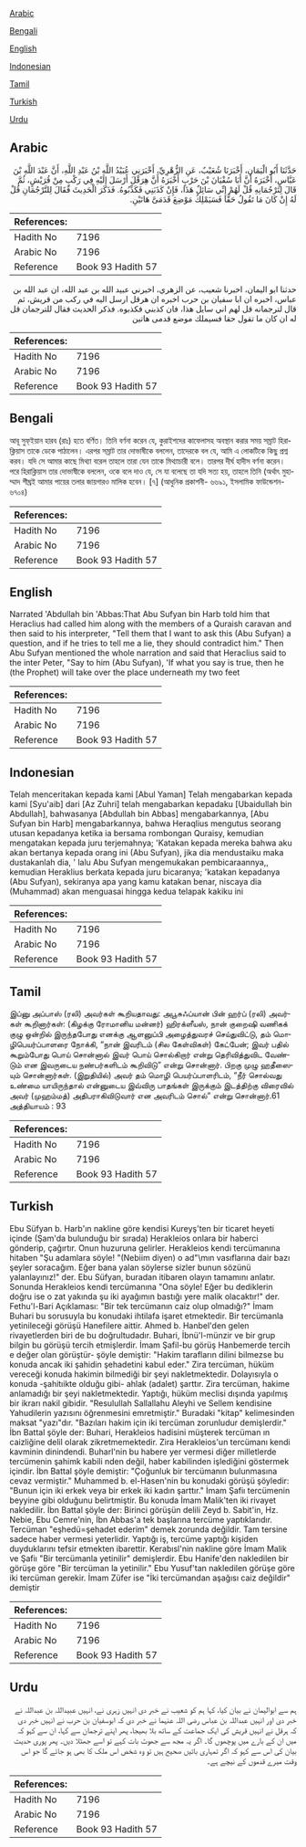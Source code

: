 [Arabic](#arabic)

[Bengali](#bengali)

[English](#english)

[Indonesian](#indonesian)

[Tamil](#tamil)

[Turkish](#turkish)

[Urdu](#urdu)

## Arabic


<div dir="rtl" lang="ar" style={{fontSize:'larger',backgroundColor:'#f8f9fa',padding:20}}>
حَدَّثَنَا أَبُو الْيَمَانِ، أَخْبَرَنَا شُعَيْبٌ، عَنِ الزُّهْرِيِّ، أَخْبَرَنِي عُبَيْدُ اللَّهِ بْنُ عَبْدِ اللَّهِ، أَنَّ عَبْدَ اللَّهِ بْنَ عَبَّاسٍ، أَخْبَرَهُ أَنَّ أَبَا سُفْيَانَ بْنَ حَرْبٍ أَخْبَرَهُ أَنَّ هِرَقْلَ أَرْسَلَ إِلَيْهِ فِي رَكْبٍ مِنْ قُرَيْشٍ، ثُمَّ قَالَ لِتَرْجُمَانِهِ قُلْ لَهُمْ إِنِّي سَائِلٌ هَذَا، فَإِنْ كَذَبَنِي فَكَذِّبُوهُ‏.‏ فَذَكَرَ الْحَدِيثَ فَقَالَ لِلتَّرْجُمَانِ قُلْ لَهُ إِنْ كَانَ مَا تَقُولُ حَقًّا فَسَيَمْلِكُ مَوْضِعَ قَدَمَىَّ هَاتَيْنِ‏.‏
</div>
<div style={{backgroundColor:'#f8f9fa',padding:20, marginBottom: 10}}><table> <thead> <tr> <th>References:</th> <th></th> </tr> </thead> <tbody><tr><td>Hadith No</td><td>7196</td></tr><tr><td>Arabic No</td><td>7196</td></tr><tr><td>Reference</td><td>Book 93 Hadith 57</td></tr></tbody></table></div>


<div dir="rtl" lang="ar" style={{fontSize:'larger',backgroundColor:'#f8f9fa',padding:20}}>
حدثنا ابو اليمان، اخبرنا شعيب، عن الزهري، اخبرني عبيد الله بن عبد الله، ان عبد الله بن عباس، اخبره ان ابا سفيان بن حرب اخبره ان هرقل ارسل اليه في ركب من قريش، ثم قال لترجمانه قل لهم اني سايل هذا، فان كذبني فكذبوه. فذكر الحديث فقال للترجمان قل له ان كان ما تقول حقا فسيملك موضع قدمى هاتين
</div>
<div style={{backgroundColor:'#f8f9fa',padding:20, marginBottom: 10}}><table> <thead> <tr> <th>References:</th> <th></th> </tr> </thead> <tbody><tr><td>Hadith No</td><td>7196</td></tr><tr><td>Arabic No</td><td>7196</td></tr><tr><td>Reference</td><td>Book 93 Hadith 57</td></tr></tbody></table></div>

## Bengali


<div dir="ltr" lang="bn" style={{fontSize:'larger',backgroundColor:'#f8f9fa',padding:20}}>
আবূ সুফ্ইয়ান হারব (রাঃ) হতে বর্ণিত। তিনি বর্ণনা করেন যে, কুরাইশদের কাফেলাসহ অবস্থান করার সময় সম্রাট হিরাক্লিয়াস তাকে ডেকে পাঠালেন। এরপর সম্রাট তার দোভাষীকে বললেন, তাদেরকে বল যে, আমি এ লোকটিকে কিছু প্রশ্ন করব। যদি সে আমার কাছে মিথ্যা বরেল তাহলে তারা যেন তাকে মিথ্যাচারী বলে। তারপর দীর্ঘ হাদীস বর্ণনা করেন। পরে হিরাক্লিয়াস তার দোভাষীকে বললেন, ওকে বলে দাও যে, সে যা বলেছে তা যদি সত্য হয়, তাহলে তিনি (অর্থাৎ মুহাম্মাদ শীঘ্রই আমার পায়ের তলার জায়গারও মালিক হবেন। [৭] (আধুনিক প্রকাশনী- ৬৬৯১, ইসলামিক ফাউন্ডেশন- ৬৭০৪)
</div>
<div style={{backgroundColor:'#f8f9fa',padding:20, marginBottom: 10}}><table> <thead> <tr> <th>References:</th> <th></th> </tr> </thead> <tbody><tr><td>Hadith No</td><td>7196</td></tr><tr><td>Arabic No</td><td>7196</td></tr><tr><td>Reference</td><td>Book 93 Hadith 57</td></tr></tbody></table></div>

## English


<div dir="ltr" lang="en" style={{fontSize:'larger',backgroundColor:'#f8f9fa',padding:20}}>
Narrated 'Abdullah bin 'Abbas:That Abu Sufyan bin Harb told him that Heraclius had called him along with the members of a Quraish caravan and then said to his interpreter, "Tell them that I want to ask this (Abu Sufyan) a question, and if he tries to tell me a lie, they should contradict him." Then Abu Sufyan mentioned the whole narration and said that Heraclius said to the inter Peter, "Say to him (Abu Sufyan), 'If what you say is true, then he (the Prophet) will take over the place underneath my two feet
</div>
<div style={{backgroundColor:'#f8f9fa',padding:20, marginBottom: 10}}><table> <thead> <tr> <th>References:</th> <th></th> </tr> </thead> <tbody><tr><td>Hadith No</td><td>7196</td></tr><tr><td>Arabic No</td><td>7196</td></tr><tr><td>Reference</td><td>Book 93 Hadith 57</td></tr></tbody></table></div>

## Indonesian


<div dir="ltr" lang="id" style={{fontSize:'larger',backgroundColor:'#f8f9fa',padding:20}}>
Telah menceritakan kepada kami [Abul Yaman] Telah mengabarkan kepada kami [Syu'aib] dari [Az Zuhri] telah mengabarkan kepadaku [Ubaidullah bin Abdullah], bahwasanya [Abdullah bin Abbas] mengabarkannya, [Abu Sufyan bin Harb] mengabarkannya, bahwa Heraqlius mengutus seorang utusan kepadanya ketika ia bersama rombongan Quraisy, kemudian mengatakan kepada juru terjemahnya; 'Katakan kepada mereka bahwa aku akan bertanya kepada orang ini (Abu Sufyan), jika dia mendustaiku maka dustakanlah dia, ' lalu Abu Sufyan mengemukakan pembicaraannya,, kemudian Heraklius berkata kepada juru bicaranya; 'katakan kepadanya (Abu Sufyan), sekiranya apa yang kamu katakan benar, niscaya dia (Muhammad) akan menguasai hingga kedua telapak kakiku ini
</div>
<div style={{backgroundColor:'#f8f9fa',padding:20, marginBottom: 10}}><table> <thead> <tr> <th>References:</th> <th></th> </tr> </thead> <tbody><tr><td>Hadith No</td><td>7196</td></tr><tr><td>Arabic No</td><td>7196</td></tr><tr><td>Reference</td><td>Book 93 Hadith 57</td></tr></tbody></table></div>

## Tamil


<div dir="ltr" lang="ta" style={{fontSize:'larger',backgroundColor:'#f8f9fa',padding:20}}>
இப்னு அப்பாஸ் (ரலி) அவர்கள் கூறியதாவது: அபூசுஃப்யான் பின் ஹர்ப் (ரலி) அவர்கள் கூறினார்கள்: (கிழக்கு ரோமானிய மன்னர்) ஹிரக்ளீயஸ், நான் குறைஷி வணிகக் குழு ஒன்றில் இருந்தபோது எனக்கு ஆளனுப்பி அழைத்துவரச் செய்துவிட்டு, தம் மொழிபெயர்ப்பாளரை நோக்கி, “நான் இவரிடம் (சில கேள்விகள்) கேட்பேன்; இவர் பதில் கூறும்போது பொய் சொன்னால் இவர் பொய் சொல்கிறார் என்று தெரிவித்துவிட வேண்டும் என இவருடைய நண்பர்களிடம் கூறிவிடு” என்று சொன்னார். பிறகு முழு ஹதீஸையும் சொன்னார்கள். (இறுதியில்) அவர் தம் மொழி பெயர்ப்பாளரிடம், “நீர் சொல்வது உண்மை யாயிருந்தால் என்னுடைய இவ்விரு பாதங்கள் இருக்கும் இடத்திற்கு விரைவில் அவர் (முஹம்மத்) அதிபராகிவிடுவார் என அவரிடம் சொல்” என்று சொன்னார்.61 அத்தியாயம் : 93
</div>
<div style={{backgroundColor:'#f8f9fa',padding:20, marginBottom: 10}}><table> <thead> <tr> <th>References:</th> <th></th> </tr> </thead> <tbody><tr><td>Hadith No</td><td>7196</td></tr><tr><td>Arabic No</td><td>7196</td></tr><tr><td>Reference</td><td>Book 93 Hadith 57</td></tr></tbody></table></div>

## Turkish


<div dir="ltr" lang="tr" style={{fontSize:'larger',backgroundColor:'#f8f9fa',padding:20}}>
Ebu Süfyan b. Harb'ın nakline göre kendisi Kureyş'ten bir ticaret heyeti içinde (Şam'da bulunduğu bir sırada) Herakleios onlara bir haberci gönderip, çağırtır. Onun huzuruna gelirler. Herakleios kendi tercümanına hitaben "Şu adamlara söyle! "(Nebiim diyen) o ad"\mın vasıflarına dair bazı şeyler soracağım. Eğer bana yalan söylerse sizler bunun sözünü yalanlayınız!" der. Ebu Süfyan, buradan itibaren olayın tamamını anlatır. Sonunda Herakleios kendi tercümanına "Ona söyle! Eğer bu dediklerin doğru ise o zat yakında şu iki ayağımın bastığı yere malik olacaktır!" der. Fethu'l-Bari Açıklaması: "Bir tek tercümanın caiz olup olmadığı?" İmam Buhari bu sorusuyla bu konudaki ihtilafa işaret etmektedir. Bir tercümanla yetinileceği görüşü Hanefilere aittir. Ahmed b. Hanbel'den gelen rivayetlerden biri de bu doğrultudadır. Buhari, İbnü'l-münzir ve bir grup bilgin bu görüşü tercih etmişlerdir. İmam Şafil-bu görüş Hanbemerde tercih e değer olan görüştür- şöyle demiştir: "Hakim tarafların dilini bilmezse bu konuda ancak iki şahidin şehadetini kabul eder." Zira tercüman, hüküm vereceği konuda hakimin bilmediği bir şeyi nakletmektedir. Dolayısıyla o konuda -şahitıikte olduğu gibi- ahlak (adalet) şarttır. Zira tercüman, hakime anlamadığı bir şeyi nakletmektedir. Yaptığı, hüküm meclisi dışında yapılmış bir ikrarı nakil gibidir. "Resulullah Sallallahu Aleyhi ve Sellem kendisine Yahudilerin yazısını öğrenmesini emretmiştir." Buradaki "kitap" kelimesinden maksat "yazı"dır. "Bazıları hakim için iki tercüman zorunludur demişlerdir." İbn Battal şöyle der: Buhari, Herakleios hadisini müşterek tercüman ın caizliğine delil olarak zikretmemektedir. Zira Herakleios'un tercümanı kendi kavminin dinindendi. Buharl'nin bu habere yer vermesi diğer milletlerde tercümenin şahimk kabili nden değil, haber kabilinden işlediğini göstermek içindir. İbn Battal şöyle demiştir: "Çoğunluk bir tercümanın bulunmasına cevaz vermiştir." Muhammed b. el-Hasen'nin bu konudaki görüşü şöyledir: "Bunun için iki erkek veya bir erkek iki kadın şarttır." İmam Şafiı tercümenin beyyine gibi olduğunu belirtmiştir. Bu konuda İmam Malik'ten iki rivayet nakledilir. İbn Battal şöyle der: Birinci görüşün delili Zeyd b. Sabit'in, Hz. Nebie, Ebu Cemre'nin, İbn Abbas'a tek başlarına tercüme yaptıklarıdır. Tercüman "eşhedü=şehadet ederim" demek zorunda değildir. Tam tersine sadece haber vermesi yeterlidir. Yaptığı iş, tercüme yaptığı kişiden duyduklarını tefsir etmekten ibarettir. Kerabısl'nin nakline göre İmam Malik ve Şafiı "Bir tercümanla yetinilir" demişlerdir. Ebu Hanife'den nakledilen bir görüşe göre "Bir tercüman la yetinilir." Ebu Yusuf'tan nakledilen görüşe göre iki tercüman gerekir. İmam Züfer ise "İki tercümandan aşağısı caiz değildir" demiştir
</div>
<div style={{backgroundColor:'#f8f9fa',padding:20, marginBottom: 10}}><table> <thead> <tr> <th>References:</th> <th></th> </tr> </thead> <tbody><tr><td>Hadith No</td><td>7196</td></tr><tr><td>Arabic No</td><td>7196</td></tr><tr><td>Reference</td><td>Book 93 Hadith 57</td></tr></tbody></table></div>

## Urdu


<div dir="rtl" lang="ur" style={{fontSize:'larger',backgroundColor:'#f8f9fa',padding:20}}>
ہم سے ابوالیمان نے بیان کیا، کہا ہم کو شعیب نے خبر دی انہیں زہری نے، انہیں عبیداللہ بن عبداللہ نے خبر دی اور انہیں عبداللہ بن عباس رضی اللہ عنہما نے خبر دی کہ ابوسفیان بن حرب نے انہیں خبر دی کہ ہرقل نے انہیں قریش کی ایک جماعت کے ساتھ بلا بھیجا، پھر اپنے ترجمان سے کہا، ان سے کہو کہ میں ان کے بارے میں پوچھوں گا۔ اگر یہ مجھ سے جھوٹ بات کہے تو اسے جھٹلا دیں۔ پھر پوری حدیث بیان کی اس سے کہو کہ اگر تمہاری باتیں صحیح ہیں تو وہ شخص اس ملک کا بھی ہو جائے گا جو اس وقت میرے قدموں کے نیچے ہے۔
</div>
<div style={{backgroundColor:'#f8f9fa',padding:20, marginBottom: 10}}><table> <thead> <tr> <th>References:</th> <th></th> </tr> </thead> <tbody><tr><td>Hadith No</td><td>7196</td></tr><tr><td>Arabic No</td><td>7196</td></tr><tr><td>Reference</td><td>Book 93 Hadith 57</td></tr></tbody></table></div>